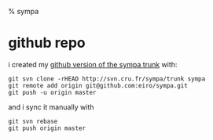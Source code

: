 % sympa

# github repo

i created my [github version of the sympa trunk](http://github.com/eiro.sympa)
with: 

    git svn clone -rHEAD http://svn.cru.fr/sympa/trunk sympa
    git remote add origin git@github.com:eiro/sympa.git
    git push -u origin master

and i sync it manually with 

    git svn rebase
    git push origin master


